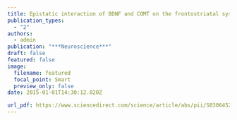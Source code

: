 ```yaml
---
title: Epistatic interaction of BDNF and COMT on the frontostriatal system
publication_types:
  - "2"
authors:
  - admin
publication: "***Neuroscience***"
draft: false
featured: false
image:
  filename: featured
  focal_point: Smart
  preview_only: false
date: 2015-01-01T14:30:12.820Z

url_pdf: https://www.sciencedirect.com/science/article/abs/pii/S0306452215003450
---
```


